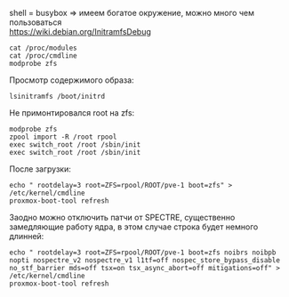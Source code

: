 shell = busybox => имеем богатое окружение, можно много чем пользоваться  
https://wiki.debian.org/InitramfsDebug  
```
cat /proc/modules
cat /proc/cmdline
modprobe zfs
```

Просмотр содержимого образа:  
```
lsinitramfs /boot/initrd
```


Не примонтировался root на zfs:  
```
modprobe zfs
zpool import -R /root rpool
exec switch_root /root /sbin/init
exec switch_root /root /sbin/init
```
После загрузки:
```
echo " rootdelay=3 root=ZFS=rpool/ROOT/pve-1 boot=zfs" > /etc/kernel/cmdline
proxmox-boot-tool refresh
```
Заодно можно отключить патчи от SPECTRE, существенно замедляющие работу ядра, в этом случае строка будет немного длинней:
```
echo " rootdelay=3 root=ZFS=rpool/ROOT/pve-1 boot=zfs noibrs noibpb nopti nospectre_v2 nospectre_v1 l1tf=off nospec_store_bypass_disable no_stf_barrier mds=off tsx=on tsx_async_abort=off mitigations=off" > /etc/kernel/cmdline 
proxmox-boot-tool refresh
```
